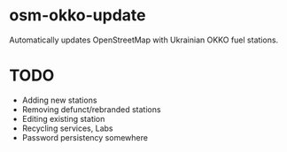 # osm-okko-update
Automatically updates OpenStreetMap with Ukrainian OKKO fuel stations.

# TODO
- Adding new stations
- Removing defunct/rebranded stations
- Editing existing station
- Recycling services, Labs
- Password persistency somewhere
